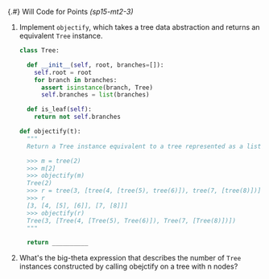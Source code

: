 
{.#} Will Code for Points *(sp15-mt2-3)*

1. Implement `objectify`, which takes a tree data abstraction and returns an equivalent `Tree` instance.

    ```py
    class Tree:

      def __init__(self, root, branches=[]):
        self.root = root
        for branch in branches:
          assert isinstance(branch, Tree)
          self.branches = list(branches)

      def is_leaf(self):
        return not self.branches
    ```

    ```py
    def objectify(t):
      """
      Return a Tree instance equivalent to a tree represented as a list.

      >>> m = tree(2)
      >>> m[2]
      >>> objectify(m)
      Tree(2)
      >>> r = tree(3, [tree(4, [tree(5), tree(6)]), tree(7, [tree(8)])])
      >>> r
      [3, [4, [5], [6]], [7, [8]]]
      >>> objectify(r)
      Tree(3, [Tree(4, [Tree(5), Tree(6)]), Tree(7, [Tree(8)])])
      """

      return __________
    ```

1. What's the big-theta expression that describes the number of `Tree` instances constructed by calling obejctify on a tree with n nodes?
